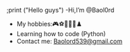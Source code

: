 ;print ("Hello guys")
 -Hi,I’m @Baol0rd
- My hobbies:🎮⚽🥋🎸🎶♟️
- Learning how to code (Python) 
- Contact me: Baolord539@gmail.com
